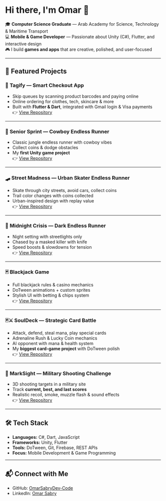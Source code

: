 # Hi there, I'm Omar 👋  

🎓 **Computer Science Graduate** — Arab Academy for Science, Technology & Maritime Transport  
💻 **Mobile & Game Developer** — Passionate about Unity (C#), Flutter, and interactive design  
🎮 I build **games and apps** that are creative, polished, and user-focused  

---

## 🚀 Featured Projects  

### 📱 **Tagify** — Smart Checkout App  
- Skip queues by scanning product barcodes and paying online  
- Online ordering for clothes, tech, skincare & more  
- Built with **Flutter & Dart**, integrated with Gmail login & Visa payments  
👉 [View Repository](https://github.com/OmarSabryDev-Code/Tagify)

---

### 🤠 **Senior Sprint** — Cowboy Endless Runner  
- Classic jungle endless runner with cowboy vibes  
- Collect coins & dodge obstacles  
- My **first Unity game project**  
👉 [View Repository](https://github.com/OmarSabryDev-Code/Senior-Sprint)

---

### 🛹 **Street Madness** — Urban Skater Endless Runner  
- Skate through city streets, avoid cars, collect coins  
- Trail color changes with coins collected  
- Urban-inspired design with replay value  
👉 [View Repository](https://github.com/OmarSabryDev-Code/Street-Madness)

---

### 🌃 **Midnight Crisis** — Dark Endless Runner  
- Night setting with streetlights only  
- Chased by a masked killer with knife  
- Speed boosts & slowdowns for tension  
👉 [View Repository](https://github.com/OmarSabryDev-Code/Midnight-Crisis)

---

### 🃏 **Blackjack Game**  
- Full blackjack rules & casino mechanics  
- DoTween animations + custom sprites  
- Stylish UI with betting & chips system  
👉 [View Repository](https://github.com/OmarSabryDev-Code/Blackjack)

---

### 🃏⚔️ **SoulDeck** — Strategic Card Battle  
- Attack, defend, steal mana, play special cards  
- Adrenaline Rush & Lucky Coin mechanics  
- AI opponent with mana & health system  
- My **biggest card-game project** with DoTween polish  
👉 [View Repository](https://github.com/OmarSabryDev-Code/SoulDeck)

---

### 🎯 **MarkSight** — Military Shooting Challenge  
- 3D shooting targets in a military site  
- Track **current, best, and last scores**  
- Realistic recoil, smoke, muzzle flash & sound effects  
👉 [View Repository](https://github.com/OmarSabryDev-Code/MarkSight)

---

## 🛠️ Tech Stack  
- **Languages:** C#, Dart, JavaScript  
- **Frameworks:** Unity, Flutter  
- **Tools:** DoTween, Git, Firebase, REST APIs  
- **Focus:** Mobile Development & Game Programming  

---

## 📬 Connect with Me  
- GitHub: [OmarSabryDev-Code](https://github.com/OmarSabryDev-Code)  
- LinkedIn: [Omar Sabry](https://www.linkedin.com/in/omar-sabry-80b332277) 
